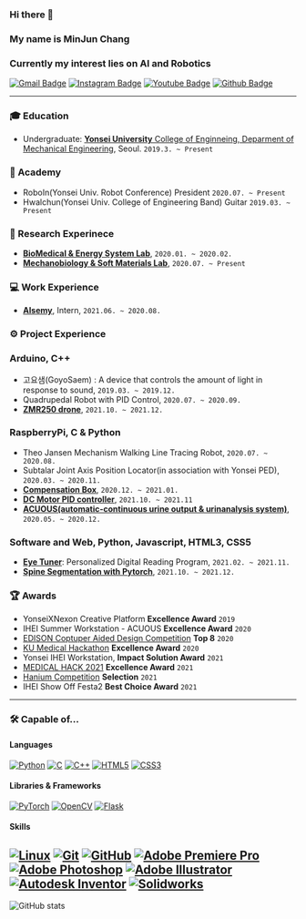 ### Hi there 👋
### My name is MinJun Chang
### Currently my interest lies on AI and Robotics

[![Gmail Badge](https://img.shields.io/badge/Gmail-d14836?style=flat-square&logo=Gmail&logoColor=white&link=mailto:pawpaw0427@gmail.com)](mailto:pawpaw0427@gmail.com)
[![Instagram Badge](https://img.shields.io/badge/Instagram-%23E4405F?style=flat-square&logo=Instagram&logoColor=white&link=https://www.instagram.com/jadelaw2876/)](https://www.instagram.com/jadelaw2876/)
[![Youtube Badge](https://img.shields.io/badge/YouTube-%23FF0000?style=flat-square&logo=YouTube&logoColor=white&link=https://www.youtube.com/channel/UC6fZzX5dYDrA0Ah8QvCmeug)](https://www.youtube.com/channel/UC6fZzX5dYDrA0Ah8QvCmeug)
[![Github Badge](https://img.shields.io/badge/-Github-%23181717?style=flat-square&logo=github&link=https://github.com/wkdalswns0427)](https://github.com/wkdalswns0427)

---

### 🎓 Education

* Undergraduate: [**Yonsei University** College of Enginneing, Deparment of Mechanical Engineering](https://me.yonsei.ac.kr/me/index.do), Seoul. `2019.3. ~ Present`

### 🎪 Academy

* RoboIn(Yonsei Univ. Robot Conference) President `2020.07. ~ Present`
* Hwalchun(Yonsei Univ. College of Engineering Band) Guitar `2019.03. ~ Present`

### 🔬 Research Experinece

* **[BioMedical & Energy System Lab](https://sites.google.com/a/bmesyonsei.com/bmeslab/)**, `2020.01. ~ 2020.02.`
* **[Mechanobiology & Soft Materials Lab](http://leelab.yonsei.ac.kr/)**, `2020.07. ~ Present`

### 💻 Work Experience

* **[Alsemy](https://www.alsemy.com/)**, Intern, `2021.06. ~ 2020.08.`

### ⚙ Project Experience

### Arduino, C++

* 고요샘(GoyoSaem) : A device that controls the amount of light in response to sound, `2019.03. ~ 2019.12.`
* Quadrupedal Robot with PID Control, `2020.07. ~ 2020.09.`
* **[ZMR250 drone](https://github.com/wkdalswns0427/ZMR250_drone)**, `2021.10. ~ 2021.12.`

### RaspberryPi, C & Python

* Theo Jansen Mechanism Walking Line Tracing Robot, `2020.07. ~ 2020.08.`
* Subtalar Joint Axis Position Locator(in association with Yonsei PED), `2020.03. ~ 2020.11.`
* **[Compensation Box](https://www.youtube.com/watch?v=bn3E7PXLIBw&list=PLGyiRBJQ9X_u_dl6LDEFkKkryKGEGHRKc)**, `2020.12. ~ 2021.01.`
* **[DC Motor PID controller](https://github.com/wkdalswns0427/PID_Control_Encoder)**, `2021.10. ~ 2021.11`
* **[ACUOUS(automatic-continuous urine output & urinanalysis system)](https://youtu.be/z2-fFQq6GeI)**, `2020.05. ~ 2020.12.`

### Software and Web, Python, Javascript, HTML3, CSS5

* **[Eye Tuner](https://github.com/wkdalswns0427/Eye-Tuner)**: Personalized Digital Reading Program, `2021.02. ~ 2021.11.`
* **[Spine Segmentation with Pytorch](https://github.com/wkdalswns0427/Spine-Segmentation-with-Pytorch-Modified-UNet)**, `2021.10. ~ 2021.12.`

### 🏆 Awards

* YonseiXNexon Creative Platform **Excellence Award** `2019`
* IHEI Summer Workstation - ACUOUS **Excellence Award** `2020`
* [EDISON Coptuper Aided Design Competition](https://cfd.edison.re.kr/web/challenge/10th_design) **Top 8** `2020`
* [KU Medical Hackathon](http://biosku.konkuk.ac.kr/medical/main/main.php) **Excellence Award** `2020`
* Yonsei IHEI Workstation, **Impact Solution Award** `2021`
* [MEDICAL HACK 2021](https://www.all-con.co.kr/uni_contest/467239) **Excellence Award** `2021`
* [Hanium Competition](http://www.hanium.or.kr/) **Selection** `2021`
* IHEI Show Off Festa2 **Best Choice Award** `2021`

---
### 🛠 Capable of...

#### Languages
[![Python](https://img.shields.io/badge/PYTHON-3776AB.svg?&style=for-the-badge&logo=python&logoColor=white)](#Langauges)
[![C](https://img.shields.io/badge/C-00599C?style=for-the-badge&logo=c&logoColor=white)](#Langauges)
[![C++](https://img.shields.io/badge/C%2B%2B-00599C?style=for-the-badge&logo=c%2B%2B&logoColor=white)](#Langauges)
[![HTML5](https://img.shields.io/badge/HTML5-E34F26.svg?&style=for-the-badge&logo=html5&logoColor=white)](#Langauges)
[![CSS3](https://img.shields.io/badge/CSS3-%231572B6.svg?&style=for-the-badge&logo=css3&logoColor=white)](#Langauges)

#### Libraries & Frameworks
[![PyTorch](https://img.shields.io/badge/PyTorch-%23EE4C2C.svg?style=for-the-badge&logo=PyTorch&logoColor=white)](#Libraries--Frameworks)
[![OpenCV](https://img.shields.io/badge/opencv-%23white.svg?style=for-the-badge&logo=opencv&logoColor=white)](#Libraries--Frameworks)
[![Flask](https://img.shields.io/badge/Flask-000000?style=for-the-badge&logo=flask&logoColor=white)](#Libraries--Frameworks)

#### Skills
[![Linux](https://img.shields.io/badge/LINUX-FCC624?style=for-the-badge&logo=linux&logoColor=black)](#Skills)
[![Git](https://img.shields.io/badge/GIT-%23F05033.svg?&style=for-the-badge&logo=git&logoColor=white)](#Skills)
[![GitHub](https://img.shields.io/badge/GITHUB-121011.svg?&style=for-the-badge&logo=github&logoColor=white)](#Skills)
[![Adobe Premiere Pro](https://img.shields.io/badge/Adobe%20Premiere%20Pro-9999FF.svg?style=for-the-badge&logo=Adobe%20Premiere%20Pro&logoColor=white)](#Skills)
[![Adobe Photoshop](https://img.shields.io/badge/adobephotoshop-%2331A8FF.svg?style=for-the-badge&logo=adobephotoshop&logoColor=white)](#Skills)
[![Adobe Illustrator](https://img.shields.io/badge/-ADOBE%20ILLUSTRATOR-%23FF9A00.svg?style=for-the-badge&logo=adobeillustrator&logoColor=white)](#Skills)
[![Autodesk Inventor](https://img.shields.io/badge/-Autodesk%20Inventor-%230696D7.svg?style=for-the-badge&logo=autodesk&logoColor=white)](#Skills)
[![Solidworks](https://img.shields.io/badge/-Solidworks-%23FF0000.svg?style=for-the-badge&logo=dassaultsystemes&logoColor=white)](#Skills)
---
![GitHub stats](https://github-readme-stats.vercel.app/api?username=wkdalswns0427&show_icons=true&theme=radical)

